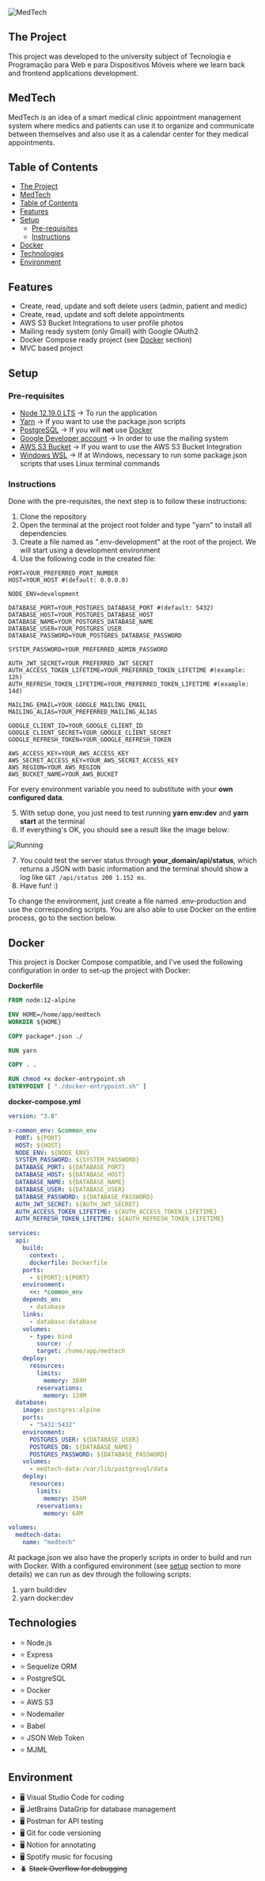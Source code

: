 ![MedTech](https://i.imgur.com/NdVec2f.png)

## The Project

This project was developed to the university subject of Tecnologia e Programação para Web e para Dispositivos Móveis where we learn back and frontend applications development.

## MedTech

MedTech is an idea of a smart medical clinic appointment management system where medics and patients can use it to organize and communicate between themselves and also use it as a calendar center for they medical appointments.

## Table of Contents
- [The Project](#the-project)
- [MedTech](#medtech)
- [Table of Contents](#table-of-contents)
- [Features](#features)
- [Setup](#setup)
  - [Pre-requisites](#pre-requisites)
  - [Instructions](#instructions)
- [Docker](#docker)
- [Technologies](#technologies)
- [Environment](#environment)

## Features

- Create, read, update and soft delete users (admin, patient and medic)
- Create, read, update and soft delete appointments
- AWS S3 Bucket Integrations to user profile photos
- Mailing ready system (only Gmail) with Google OAuth2
- Docker Compose ready project (see [Docker](#docker) section)
- MVC based project

## Setup

### Pre-requisites

- [Node 12.19.0 LTS](https://nodejs.org/en/) -> To run the application
- [Yarn](https://yarnpkg.com/getting-started/install) -> If you want to use the package.json scripts
- [PostgreSQL](https://www.postgresql.org) -> If you will **not** use [Docker](#docker)
- [Google Developer account](https://developers.google.com) -> In order to use the mailing system
- [AWS S3 Bucket](https://aws.amazon.com/s3/) -> If you want to use the AWS S3 Bucket Integration
- [Windows WSL](https://docs.microsoft.com/en-us/windows/wsl/install-win10) -> If at Windows, necessary to run some package.json scripts that uses Linux terminal commands

### Instructions

Done with the pre-requisites, the next step is to follow these instructions:

1. Clone the repository
2. Open the terminal at the project root folder and type "yarn" to install all dependencies
3. Create a file named as ".env-development" at the root of the project. We will start using a development environment
4. Use the following code in the created file:

```env
PORT=YOUR_PREFERRED_PORT_NUMBER
HOST=YOUR_HOST #(default: 0.0.0.0)

NODE_ENV=development

DATABASE_PORT=YOUR_POSTGRES_DATABASE_PORT #(default: 5432)
DATABASE_HOST=YOUR_POSTGRES_DATABASE_HOST
DATABASE_NAME=YOUR_POSTGRES_DATABASE_NAME
DATABASE_USER=YOUR_POSTGRES_USER
DATABASE_PASSWORD=YOUR_POSTGRES_DATABASE_PASSWORD

SYSTEM_PASSWORD=YOUR_PREFERRED_ADMIN_PASSWORD

AUTH_JWT_SECRET=YOUR_PREFERRED_JWT_SECRET
AUTH_ACCESS_TOKEN_LIFETIME=YOUR_PREFERRED_TOKEN_LIFETIME #(example: 12h)
AUTH_REFRESH_TOKEN_LIFETIME=YOUR_PREFERRED_TOKEN_LIFETIME #(example: 14d)

MAILING_EMAIL=YOUR_GOOGLE_MAILING_EMAIL
MAILING_ALIAS=YOUR_PREFERRED_MAILING_ALIAS

GOOGLE_CLIENT_ID=YOUR_GOOGLE_CLIENT_ID
GOOGLE_CLIENT_SECRET=YOUR_GOOGLE_CLIENT_SECRET
GOOGLE_REFRESH_TOKEN=YOUR_GOOGLE_REFRESH_TOKEN

AWS_ACCESS_KEY=YOUR_AWS_ACCESS_KEY
AWS_SECRET_ACCESS_KEY=YOUR_AWS_SECRET_ACCESS_KEY
AWS_REGION=YOUR_AWS_REGION
AWS_BUCKET_NAME=YOUR_AWS_BUCKET
```

For every environment variable you need to substitute with your **own configured data**.

5. With setup done, you just need to test running **yarn env:dev** and **yarn start** at the terminal
6. If everything's OK, you should see a result like the image below:

![Running](https://i.imgur.com/jSMGETP.png)

7. You could test the server status through **your_domain/api/status**, which returns a JSON with basic information and the terminal should show a log like `GET /api/status 200 1.152 ms`.
8. Have fun! :)

To change the environment, just create a file named .env-production and use the corresponding scripts.
You are also able to use Docker on the entire process, go to the section below.

## Docker

This project is Docker Compose compatible, and I've used the following configuration in order to set-up the project with Docker:

**Dockerfile**
```Dockerfile
FROM node:12-alpine

ENV HOME=/home/app/medtech
WORKDIR ${HOME}

COPY package*.json ./

RUN yarn

COPY . .

RUN chmod +x docker-entrypoint.sh
ENTRYPOINT [ "./docker-entrypoint.sh" ]
```

**docker-compose.yml**
```yml
version: "3.8"

x-common_env: &common_env
  PORT: ${PORT}
  HOST: ${HOST}
  NODE_ENV: ${NODE_ENV}
  SYSTEM_PASSWORD: ${SYSTEM_PASSWORD}
  DATABASE_PORT: ${DATABASE_PORT}
  DATABASE_HOST: ${DATABASE_HOST}
  DATABASE_NAME: ${DATABASE_NAME}
  DATABASE_USER: ${DATABASE_USER}
  DATABASE_PASSWORD: ${DATABASE_PASSWORD}
  AUTH_JWT_SECRET: ${AUTH_JWT_SECRET}
  AUTH_ACCESS_TOKEN_LIFETIME: ${AUTH_ACCESS_TOKEN_LIFETIME}
  AUTH_REFRESH_TOKEN_LIFETIME: ${AUTH_REFRESH_TOKEN_LIFETIME}

services:
  api:
    build:
      context: .
      dockerfile: Dockerfile
    ports:
      - ${PORT}:${PORT}
    environment:
      <<: *common_env
    depends_on:
      - database
    links:
      - database:database
    volumes:
      - type: bind
        source: ./
        target: /home/app/medtech
    deploy:
      resources:
        limits:
          memory: 384M
        reservations:
          memory: 128M
  database:
    image: postgres:alpine
    ports:
      - "5432:5432"
    environment:
      POSTGRES_USER: ${DATABASE_USER}
      POSTGRES_DB: ${DATABASE_NAME}
      POSTGRES_PASSWORD: ${DATABASE_PASSWORD}
    volumes:
      - medtech-data:/var/lib/postgresql/data
    deploy:
      resources:
        limits:
          memory: 256M
        reservations:
          memory: 64M

volumes:
  medtech-data:
    name: "medtech"
```

At package.json we also have the properly scripts in order to build and run with Docker. With a configured environment (see [setup](#setup) section to more details) we can run as dev through the following scripts:

1. yarn build:dev
2. yarn docker:dev

## Technologies

- :star: Node.js
- :star: Express
- :star: Sequelize ORM
- :star: PostgreSQL
- :star: Docker
- :star: AWS S3
- :star: Nodemailer
- :star: Babel
- :star: JSON Web Token
- :star: MJML

## Environment

- :desktop_computer: Visual Studio Code for coding
- :desktop_computer: JetBrains DataGrip for database management
- :desktop_computer: Postman for API testing
- :desktop_computer: Git for code versioning
- :desktop_computer: Notion for annotating
- :desktop_computer: Spotify music for focusing
- :beetle: ~~Stack Overflow for debugging~~